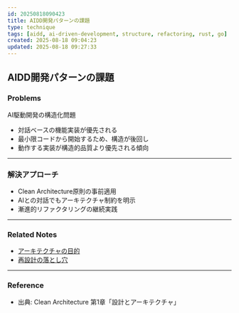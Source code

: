 ```yaml
---
id: 20250818090423
title: AIDD開発パターンの課題
type: technique
tags: [aidd, ai-driven-development, structure, refactoring, rust, go]
created: 2025-08-18 09:04:23
updated: 2025-08-18 09:27:33
---
```


## AIDD開発パターンの課題

### Problems

AI駆動開発の構造化問題

- 対話ベースの機能実装が優先される
- 最小限コードから開始するため、構造が後回し
- 動作する実装が構造的品質より優先される傾向

---

### 解決アプローチ

- Clean Architecture原則の事前適用
- AIとの対話でもアーキテクチャ制約を明示
- 漸進的リファクタリングの継続実践

---

### Related Notes

- [アーキテクチャの目的](../concept/20250818060425.md)
- [再設計の落とし穴](../pattern/20250818085624.md)

---

### Reference

- 出典: Clean Architecture 第1章「設計とアーキテクチャ」
